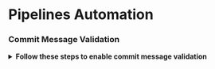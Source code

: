 # Pipelines Automation

### Commit Message Validation

<details>
<summary><b>Follow these steps to enable commit message validation</b></summary>

- Install Husky:
  ```bash
  npm install husky
  ```

- Initialize Husky:
  ```bash
  npx husky init
  ```
- Copy commit-msg to your .husky directory.
</details>
